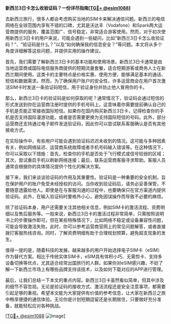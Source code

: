 **新西兰3日卡怎么收验证码？一份详尽指南[[TG💪+ @esim1088](https://t.me/s/esim1088)]**

去新西兰旅行，很多人都会考虑购买当地的SIM卡来解决通信问题。新西兰的电信网络在全球范围内享有不错的口碑，尤其是沃达丰（Vodafone）和Spark两大运营商提供的服务，覆盖范围广、信号稳定，非常适合游客使用。然而，对于初次使用新西兰3日卡的用户来说，可能会遇到一些疑问，比如“新西兰3日卡怎么收验证码？”、“验证码是什么？”以及“如何确保我的信息安全？”等问题。本文将从多个角度详细解答这些问题，并提供实用的操作建议。

首先，我们需要了解新西兰3日卡的基本功能和使用场景。新西兰3日卡通常是由当地运营商或国际电信服务商提供的短期流量套餐，适合短期游客或商务人士在新西兰期间使用。这类卡的主要特点是价格实惠、使用方便，能够满足基本的通话、短信和数据需求。然而，为了确保用户账户的安全性，许多运营商会在用户首次激活SIM卡时发送一条验证码短信，用于验证身份并防止他人冒用你的卡。

那么，新西兰3日卡的验证码是如何获取的呢？通常情况下，验证码会通过短信的形式发送到你在运营商注册时提供的手机号码上。这意味着你需要提前确认自己的手机是否能正常接收国际短信。如果你在国内购买新西兰3日卡，记得检查你的手机是否支持国际漫游功能，或者是否需要更换为支持国际短信的号码。此外，部分运营商还支持通过电子邮件发送验证码，因此你可以尝试联系客服确认是否有其他接收方式。

在实际操作中，有些用户可能会遇到验证码迟迟未收到的情况。这可能与多种因素有关，例如网络延迟、运营商系统故障或者手机号码输入错误等。在这种情况下，你可以采取以下措施：首先，检查你的手机是否处于飞行模式或信号较弱的区域；其次，尝试重启手机以刷新网络连接；最后，联系运营商客服寻求帮助。客服人员通常会根据你的具体情况提供个性化的解决方案。

接下来，我们来谈谈验证码的作用及其重要性。验证码是一种重要的安全机制，旨在保护用户的账户免受未经授权的访问。当你收到验证码后，请务必妥善保管，不要随意透露给他人。即使是在与客服沟通的过程中，也要确保只在官方渠道内提供验证码。此外，在输入验证码时要格外小心，避免因误操作而导致不必要的麻烦。

除了验证码本身，用户还需要关注其他相关信息，例如SIM卡的激活流程、资费明细以及售后服务等。一般来说，新西兰3日卡的激活过程非常简单，只需按照说明书上的步骤操作即可。但在某些特殊情况下，比如网络不稳定或设备兼容性问题，可能会导致激活失败。此时，你可以参考运营商官网上的常见问题解答，或者直接拨打客服热线咨询。同时，了解资费明细有助于合理规划预算，避免超支现象的发生。

值得一提的是，随着科技的发展，越来越多的用户开始选择电子SIM卡（eSIM）作为替代方案。相比于传统实体SIM卡，eSIM具有体积小巧、无需剪卡、支持多设备切换等优点，尤其适合经常出国旅行的人群。如果你对eSIM感兴趣，不妨了解一下新西兰市场上有哪些品牌支持该技术，以及如何下载对应的APP进行管理。

最后，让我们总结一下本文的重点内容。新西兰3日卡虽然看似简单，但其中涉及的细节不容忽视。无论是验证码的接收方式、激活流程还是安全注意事项，都需要引起足够的重视。希望本文能为大家提供有价值的参考信息，让大家在新西兰之旅中畅享便捷的通信体验。无论你是计划短期逗留还是长期居住，只要做好充分准备，就能轻松应对各种挑战。

[[TG💪+ @esim1088](https://t.me/s/esim1088) ![Image](https://i.postimg.cc/4NQfJmqS/Snipaste-2025-05-13-00-14-12.png)]